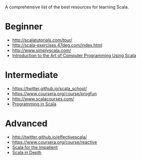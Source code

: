 A comprehensive list of the best resources for learning Scala. 


<h1>Beginner</h1>

* http://scalatutorials.com/tour/
* http://scala-exercises.47deg.com/index.html
* http://www.simplyscala.com/
* [Introduction to the Art of Computer Programming Using Scala](http://www.amazon.com/Introduction-Programming-Chapman-Textbooks-Computing/dp/1439896666)

<h1>Intermediate</h1>

* https://twitter.github.io/scala_school/
* https://www.coursera.org/course/progfun
* http://www.scalacourses.com/
* [Programming in Scala](http://www.artima.com/shop/programming_in_scala_2ed)

<h1>Advanced</h1>

* http://twitter.github.io/effectivescala/
* https://www.coursera.org/course/reactive
* [Scala for the Impatient](http://www.amazon.com/Scala-Impatient-Cay-S-Horstmann/dp/0321774094) 
* [Scala in Depth](http://www.manning.com/suereth/)
